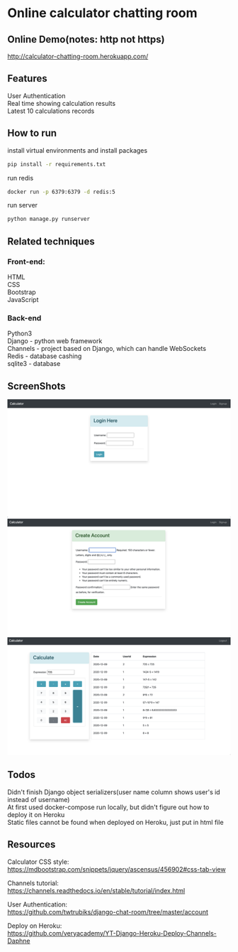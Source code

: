 # Online calculator chatting room

## Online Demo(notes: http not https)
http://calculator-chatting-room.herokuapp.com/


## Features
User Authentication \
Real time showing calculation results \
Latest 10 calculations records

## How to run
install virtual environments and install packages
```bash
pip install -r requirements.txt
```

run redis
```bash
docker run -p 6379:6379 -d redis:5
```

run server
```bash
python manage.py runserver

```

## Related techniques 
### Front-end:
HTML \
CSS \
Bootstrap \
JavaScript

### Back-end
Python3 \
Django - python web framework \
Channels - project based on Django, which can handle WebSockets \
Redis - database cashing \
sqlite3 - database


## ScreenShots
![](images/login.png)
![](images/signup.png)
![](images/calculator.png)


## Todos
Didn't finish Django object serializers(user name column shows user's id instead of username)\
At first used docker-compose run locally, but didn't figure out how to deploy it on Heroku\
Static files cannot be found when deployed on Heroku, just put in html file

## Resources
Calculator CSS style:
https://mdbootstrap.com/snippets/jquery/ascensus/456902#css-tab-view

Channels tutorial:
https://channels.readthedocs.io/en/stable/tutorial/index.html

User Authentication: \
https://github.com/twtrubiks/django-chat-room/tree/master/account

Deploy on Heroku: \
https://github.com/veryacademy/YT-Django-Heroku-Deploy-Channels-Daphne





 
